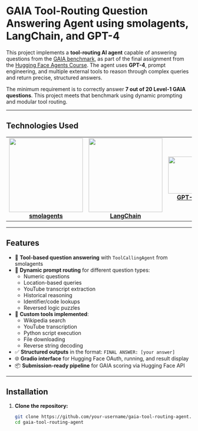 # GAIA Tool-Routing Question Answering Agent using smolagents, LangChain, and GPT-4

This project implements a **tool-routing AI agent** capable of answering questions from the [GAIA benchmark](https://huggingface.co/learn/agents-course/en/unit4/what-is-gaia), as part of the final assignment from the [Hugging Face Agents Course](https://huggingface.co/learn/agents-course/en/unit4/hands-on). The agent uses **GPT-4**, prompt engineering, and multiple external tools to reason through complex queries and return precise, structured answers.

The minimum requirement is to correctly answer **7 out of 20 Level-1 GAIA questions**. This project meets that benchmark using dynamic prompting and modular tool routing.

---

## Technologies Used

<table>
  <tr>
    <td align="center">
      <img src="https://huggingface.co/datasets/huggingface/documentation-images/resolve/main/smolagents/smolagents.png" width="200"/><br>
      <b><a href="https://github.com/huggingface/smolagents">smolagents</a></b>
    </td>
    <td align="center">
      <img src="https://raw.githubusercontent.com/langchain-ai/.github/main/profile/logo-dark.svg" width="200"/><br>
      <b><a href="https://www.langchain.com/">LangChain</a></b>
    </td>
    <td align="center">
      <img src="https://raw.githubusercontent.com/TypingMind/model-icons/refs/heads/main/icons/gpt-4.webp" width="100"/><br>
      <b><a href="https://openai.com/gpt-4">GPT-4</a></b>
    </td>
  </tr>
</table>


---

## Features

- 🧠 **Tool-based question answering** with `ToolCallingAgent` from smolagents  
- 🧭 **Dynamic prompt routing** for different question types:
  - Numeric questions
  - Location-based queries
  - YouTube transcript extraction
  - Historical reasoning
  - Identifier/code lookups
  - Reversed logic puzzles
- 🧰 **Custom tools implemented**:
  - Wikipedia search
  - YouTube transcription
  - Python script execution
  - File downloading
  - Reverse string decoding
- ✅ **Structured outputs** in the format: `FINAL ANSWER: [your answer]`
- 🌐 **Gradio interface** for Hugging Face OAuth, running, and result display
- 📦 **Submission-ready pipeline** for GAIA scoring via Hugging Face API

---

## Installation

1. **Clone the repository:**
   ```bash
   git clone https://github.com/your-username/gaia-tool-routing-agent.git
   cd gaia-tool-routing-agent
